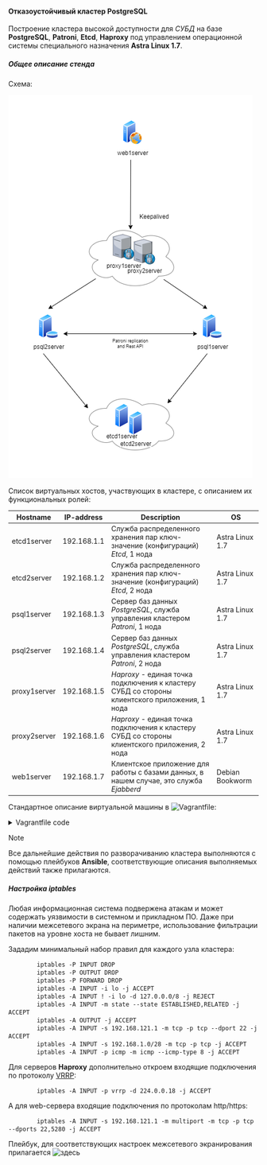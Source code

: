 #### Отказоустойчивый кластер PostgreSQL

Построение кластера высокой доступности для _СУБД_ на базе __PostgreSQL__, __Patroni__, __Etcd__, __Haproxy__ под управлением операционной системы
специального назначения __Astra Linux 1.7__.

##### Общее описание стенда

Схема:

![Schema](/images/PSQLCluster.drawio.png)

Список виртуальных хостов, участвующих в кластере, с описанием их функциональных ролей:

| Hostname  | IP-address | Description | OS |
| --- | --- | --- | --- |
| etcd1server  | 192.168.1.1  | Служба распределенного хранения пар ключ-значение (конфигураций) _Etcd_, 1 нода | Astra Linux 1.7 |
| etcd2server  | 192.168.1.2  | Служба распределенного хранения пар ключ-значение (конфигураций) _Etcd_, 2 нода | Astra Linux 1.7 |
| psql1server  | 192.168.1.3  | Сервер баз данных _PostgreSQL_, служба управления кластером _Patroni_, 1 нода  | Astra Linux 1.7  |
| psql2server  | 192.168.1.4  | Сервер баз данных _PostgreSQL_, служба управления кластером _Patroni_, 2 нода  | Astra Linux 1.7  |
| proxy1server  | 192.168.1.5  | _Haproxy_ - единая точка подключения к кластеру СУБД со стороны клиентского приложения, 1 нода  | Astra Linux 1.7  |
| proxy2server  | 192.168.1.6  | _Haproxy_ - единая точка подключения к кластеру СУБД со стороны клиентского приложения, 2 нода  | Astra Linux 1.7  |
| web1server  | 192.168.1.7  | Клиентское приложение для работы с базами данных, в нашем случае, это служба _Ejabberd_  | Debian Bookworm  |

Стандартное описание виртуальной машины в ![Vagrantfile](/files/Vagrantfile):

<details>
<summary>Vagrantfile code</summary>

```
Vagrant.configure("2") do |config|
  config.vm.define "Astra17-etcd1" do |etcd1server|
  etcd1server.vm.box = "/home/max/vagrant/images/astralinux17g"
  etcd1server.vm.network :private_network,
       :type => 'ip',
       :libvirt__forward_mode => 'veryisolated',
       :libvirt__dhcp_enabled => false,
       :ip => '192.168.1.1',
       :libvirt__netmask => '255.255.255.240',
       :libvirt__network_name => 'vagrant-libvirt-inet1',
       :libvirt__always_destroy => false
  etcd1server.vm.provider "libvirt" do |lvirt|
      lvirt.memory = "1024"
      lvirt.cpus = "1"
      lvirt.title = "Astra17-etcd1Server"
      lvirt.description = "Виртуальная машина на базе дистрибутива Astra Linux. etcd1Server"
      lvirt.management_network_name = "vagrant-libvirt-mgmt"
      lvirt.management_network_address = "192.168.121.0/24"
      lvirt.management_network_keep = "true"
      lvirt.management_network_mac = "52:54:00:27:28:83"
  end
  etcd1server.vm.provision "shell", inline: <<-SHELL
      brd='*************************************************************'
      echo "$brd"
      echo 'Set Hostname'
      hostnamectl set-hostname etcd1server
      echo "$brd"
      sed -i 's/astra17/etcd1server/' /etc/hosts
      sed -i 's/astra17/etcd1server/' /etc/hosts
      echo '192.168.1.1 etcd1server.local etcd1server' >> /etc/hosts
      echo '192.168.1.2 etcd2server.local etcd2server' >> /etc/hosts
      echo '192.168.1.3 psql1server.local psql1server' >> /etc/hosts
      echo '192.168.1.4 psql2server.local psql2server' >> /etc/hosts
      echo '192.168.1.5 proxy1server.local proxy1server' >> /etc/hosts
      echo '192.168.1.6 proxy2server.local proxy2server' >> /etc/hosts
      echo '192.168.1.7 web1server.local web1server' >> /etc/hosts
      echo "$brd"
      echo 'Если ранее не были установлены, то установим необходимые  пакеты'
      echo "$brd"
      mount -o loop /home/vagrant/installation-1.7.5.9-16.10.23_16.58.iso /media/localiso/
      export DEBIAN_FRONTEND=noninteractive
      apt update
      SHELL
  end
```
</details>

> [!NOTE]
> Все дальнейшие действия по разворачиванию кластера выполняются с помощью плейбуков __Ansible__, соответствующие описания выполняемых действий также прилагаются.

##### Настройка __iptables__

Любая информационная система подвержена атакам и может содержать уязвимости в системном и прикладном ПО. Даже при наличии межсетевого экрана на периметре,
использование фильтрации пакетов на уровне хоста не бывает лишним.

Зададим минимальный набор правил для каждого узла кластера:

```
        iptables -P INPUT DROP
        iptables -P OUTPUT DROP
        iptables -P FORWARD DROP
        iptables -A INPUT -i lo -j ACCEPT
        iptables -A INPUT ! -i lo -d 127.0.0.0/8 -j REJECT
        iptables -A INPUT -m state --state ESTABLISHED,RELATED -j ACCEPT
        iptables -A OUTPUT -j ACCEPT
        iptables -A INPUT -s 192.168.121.1 -m tcp -p tcp --dport 22 -j ACCEPT
        iptables -A INPUT -s 192.168.1.0/28 -m tcp -p tcp -j ACCEPT
        iptables -A INPUT -p icmp -m icmp --icmp-type 8 -j ACCEPT
```

Для серверов __Haproxy__ дополнительно откроем входящие подключения по протоколу [VRRP](https://ru.wikipedia.org/wiki/VRRP):

```
        iptables -A INPUT -p vrrp -d 224.0.0.18 -j ACCEPT
```

А для web-сервера входящие подключения по протоколам http/https:

```
        iptables -A INPUT -s 192.168.121.1 -m multiport -m tcp -p tcp --dports 22,5280 -j ACCEPT
```

Плейбук, для соответствующих настроек межсетевого экранирования прилагается ![здесь](/files/play/psqla/1.iptables.yml)

